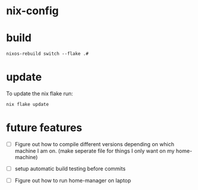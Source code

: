 # nix-config

# build

```
nixos-rebuild switch --flake .#
```

# update

To update the nix flake run:

```
nix flake update
```

# future features


 - [ ] Figure out how to compile different versions depending on which machine I am on. (make seperate file for things I only want on my home-machine)
 - [ ] setup automatic build testing before commits
 - [ ] Figure out how to run home-manager on laptop


